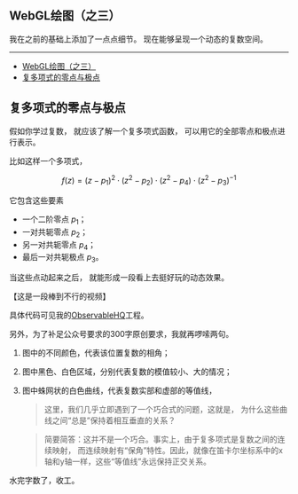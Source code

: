 ## WebGL绘图（之三）

我在之前的基础上添加了一点点细节。
现在能够呈现一个动态的复数空间。

---

- [WebGL绘图（之三）](#webgl绘图之三)
- [复多项式的零点与极点](#复多项式的零点与极点)


## 复多项式的零点与极点

假如你学过复数，
就应该了解一个复多项式函数，
可以用它的全部零点和极点进行表示。

比如这样一个多项式，

$$  f(z) = (z-p_1)^2 \cdot (z^2 - p_2) \cdot (z^2 - p_4) \cdot (z^2-p_3)^{-1} $$

它包含这些要素

- 一个二阶零点 $p_1$；
- 一对共轭零点 $p_2$；
- 另一对共轭零点 $p_4$；
- 最后一对共轭极点 $p_3$。

当这些点动起来之后，
就能形成一段看上去挺好玩的动态效果。

【这是一段棒到不行的视频】

具体代码可见我的[ObservableHQ](https://observablehq.com/@listenzcc/complex-space "ObservableHQ")工程。

另外，为了补足公众号要求的300字原创要求，我就再啰嗦两句。

1. 图中的不同颜色，代表该位置复数的相角；
2. 图中黑色、白色区域，分别代表复数的模值较小、大的情况；
3. 图中蛛网状的白色曲线，代表复数实部和虚部的等值线，

   > 这里，我们几乎立即遇到了一个巧合式的问题，这就是，
   > 为什么这些曲线之间“总是”保持着相互垂直的关系？

   > 简要简答：这并不是一个巧合。
   > ​事实上，由于复多项式是复数之间的连续映射，
   > ​而连续映射有“保角”特性​。
   > ​因此，就像在笛卡尔坐标系中的x轴和y轴一样，
   > ​这些“等值线”永远保持正交关系。

​水完字数了，收工。
